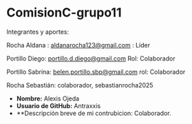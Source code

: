 # ComisionC-grupo11







Integrantes y aportes:



Rocha Aldana : aldanarocha123@gmail.com :  Líder

Portillo Diego: portillo.d.diego@gmail.com Rol: Colaborador

Portillo Sabrina: belen.portillo.sbp@gmail.com  rol: Colaborador

Rocha Sebastián: colaborador, sebastianrocha2025








* **Nombre:** Alexis Ojeda
* **Usuario de GitHub:** Antraxxis
* **Descripción breve de mi contrubicion: Colaborador.
